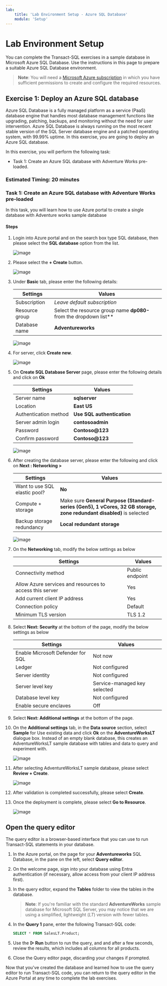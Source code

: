 ```yaml
---
lab:
    title: 'Lab Environment Setup - Azure SQL Database'
    module: 'Setup'
---
```


# Lab Environment Setup

You can complete the Transact-SQL exercises in a sample database in Microsoft Azure SQL Database. Use the instructions in this page to prepare a suitable Azure SQL Database environment.

> **Note**: You will need a [Microsoft Azure subscription](https://azure.microsoft.com/free) in which you have sufficient permissions to create and configure the required resources.

## Exercise 1: Deploy an Azure SQL database

Azure SQL Database is a fully managed platform as a service (PaaS) database engine that handles most database management functions like upgrading, patching, backups, and monitoring without the need for user intervention. Azure SQL Database is always running on the most recent stable version of the SQL Server database engine and a patched operating system, with 99.99% uptime. In this exercise, you are going to deploy an Azure SQL database. 

In this exercise, you will perform the following task:

+ Task 1: Create an Azure SQL database with Adventure Works pre-loaded.

### Estimated Timing: 20 minutes

### Task 1: Create an Azure SQL database with Adventure Works pre-loaded

In this task, you will learn how to use Azure portal to create a single database with Adventure works sample database

#### Steps

1. Login into Azure portal and on the search box type SQL database, then please select the **SQL database** option from the list.

   ![image](../media/Nimage-38.png)

2. Please select the **+ Create** button.

   ![image](../media/Nimage-39.png)


3. Under **Basic** tab, please enter the following details:

    | Settings | Values |
    |  -- | -- |
    | Subscription | *Leave default subscription* |
    | Resource group | Select the resource group name **dp080-<inject key="DeploymentID" enableCopy="false"/>** from the dropdown list** |
    | Database name | **Adventureworks** |
   
    ![image](../media/lab4-1-1.png) 

4. For server, click **Create new**.

    ![image](../media/lab4-1-2.png) 

5. On **Create SQL Database Server** page, please enter the following details and click on **Ok**

    | Settings | Values |
    |  -- | -- |      
    | Server name | **sqlserver<inject key="DeploymentID" enableCopy="false"/>** |
    | Location | **East US** |
    | Authentication method | **Use SQL authentication** |
    | Server admin login | **contosoadmin** |
    | Password |  **Contoso@123** |
    | Confirm password | **Contoso@123** |    
    
    ![image](../media/Nimage-40.png)    

6. After creating the database server, please enter the following and click on **Next : Networking >**

    | Settings | Values |
    |  -- | -- |      
    | Want to use SQL elastic pool? | **No** |    |
    | Compute + storage | Make sure **General Purpose (Standard-series (Gen5), 1 vCores, 32 GB storage, zone redundant disabled)** is selected  |
    | Backup storage redundancy |  **Local redundant storage** |
    
    ![image](../media/Nimage-41.png)
 
7. On the **Networking** tab, modify the below settings as below
   
    | Settings | Values |
    |----------|--------|
    |Connectivity method | Public endpoint |
    |Allow Azure services and resources to access this server | Yes |
    | Add current client IP address | Yes  |
    | Connection policy | Default |
    | Minimum TLS version | TLS 1.2 |


8. Select **Next: Security** at the bottom of the page, modify the below settings as below

   | Settings | Values |
   |----------|--------|
   | Enable Microsoft Defender for SQL | Not now |
   | Ledger | Not configured  |
   | Server identity | Not configured |
   | Server level key | Service-managed key selected |
   | Database level key | Not configured |
   | Enable secure enclaves | Off |

9. Select **Next: Additional settings** at the bottom of the page.

10. On the **Additional settings** tab, in the **Data source** section, select **Sample** for Use existing data and click **Ok** on the **AdventureWorksLT** dialogue box. Instead of an empty blank database, this creates an AdventureWorksLT sample database with tables and data to query and experiment with.

    ![image](../media/Nimage-42.png)

11. After selecting AdventureWorksLT sample database, please select **Review + Create**.

    ![image](../media/Nimage-43.png)

12. After validation is completed successfully, please select **Create**.
 
13. Once the deployment is complete, please select **Go to Resource**.

    ![image](../media/Nimage-44.png)


## Open the query editor

The query editor is a browser-based interface that you can use to run Transact-SQL statements in your database.

1. In the Azure portal, on the page for your **Adventureworks** SQL Database, in the pane on the left, select **Query editor**.
1. On the welcome page, sign into your database using Entra authentication (if necessary, allow access from your client IP address first).
1. In the query editor, expand the **Tables** folder to view the tables in the database.

    > **Note**: If you're familiar with the standard **AdventureWorks** sample database for Microsoft SQL Server, you may notice that we are using a simplified, lightweight (*LT*) version with fewer tables.

1. In the **Query 1** pane, enter the following Transact-SQL code:

    ```sql
    SELECT * FROM SalesLT.Product;
    ```

1. Use the **&#9655; Run** button to run the query, and and after a few seconds, review the results, which includes all columns for all products.
1. Close the Query editor page, discarding your changes if prompted.

Now that you've created the database and learned how to use the query editor to run Transact-SQL code, you can return to the query editor in the Azure Portal at any time to complete the lab exercises.


